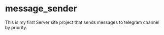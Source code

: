 # message_sender

This is my first Server site project that sends messages to telegram channel by priority.
